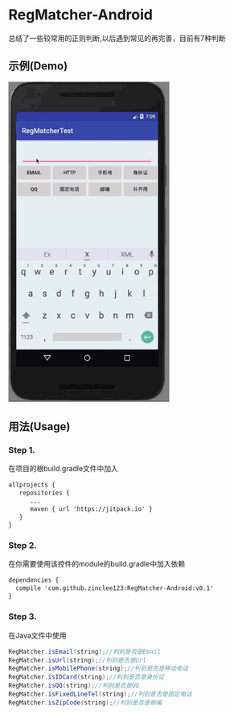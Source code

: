 # RegMatcher-Android
总结了一些较常用的正则判断,以后遇到常见的再完善，目前有7种判断

## 示例(Demo)
<p><img src="https://github.com/zinclee123/RegMatcher-Android/blob/master/img/Demo.gif?raw=true?raw=true?raw=true" width="320" alt="Screenshot"/></p>

## 用法(Usage)
### Step 1.
在项目的根build.gradle文件中加入<br/>
```
allprojects {
   repositories {
      ...
      maven { url 'https://jitpack.io' }
   }
}
   ```
### Step 2.
在你需要使用该控件的module的build.gradle中加入依赖<br/>
```
dependencies {
  compile 'com.github.zinclee123:RegMatcher-Android:v0.1'
}
```
### Step 3.
在Java文件中使用</br>
```Java
RegMatcher.isEmail(string);//判别是否是Email
RegMatcher.isUrl(string);//判别是否是Url
RegMatcher.isMobilePhone(string);//判别是否是移动电话
RegMatcher.isIDCard(string);//判别是否是身份证
RegMatcher.isQQ(string);//判别是否是QQ
RegMatcher.isFixedLineTel(string);//判别是否是固定电话
RegMatcher.isZipCode(string);//判别是否是邮编
```




